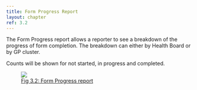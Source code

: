 ```yaml
---
title: Form Progress Report
layout: chapter
ref: 3.2
---
```

The Form Progress report allows a reporter to see a breakdown of the progress of form completion.  The breakdown can either by Health Board or by GP cluster.

Counts will be shown for not started, in progress and completed.


<div>
<a href="{{ "/assets/images/reports_formprogress.png" | prepend: site.url }}" data-lightbox="formprogress-image" data-title="Fig 3.2 Form Progress report">
  <figure>
    <img src="{{ "/assets/images/reports_formprogress_small.png" | prepend: site.url }}" />
    <figcaption>Fig 3.2: Form Progress report</figcaption>
  </figure>
</a>
</div>
